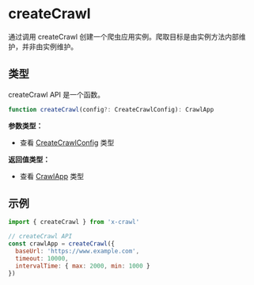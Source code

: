 # createCrawl

通过调用 createCrawl 创建一个爬虫应用实例。爬取目标是由实例方法内部维护，并非由实例维护。

## 类型

createCrawl API 是一个函数。

```ts
function createCrawl(config?: CreateCrawlConfig): CrawlApp
```

**参数类型：**

- 查看 [CreateCrawlConfig](/cn/type/index#createcrawlconfig) 类型

**返回值类型：**

- 查看 [CrawlApp](/cn/type/index#crawlapp) 类型

## 示例

```js
import { createCrawl } from 'x-crawl'

// createCrawl API
const crawlApp = createCrawl({
  baseUrl: 'https://www.example.com',
  timeout: 10000,
  intervalTime: { max: 2000, min: 1000 }
})
```
